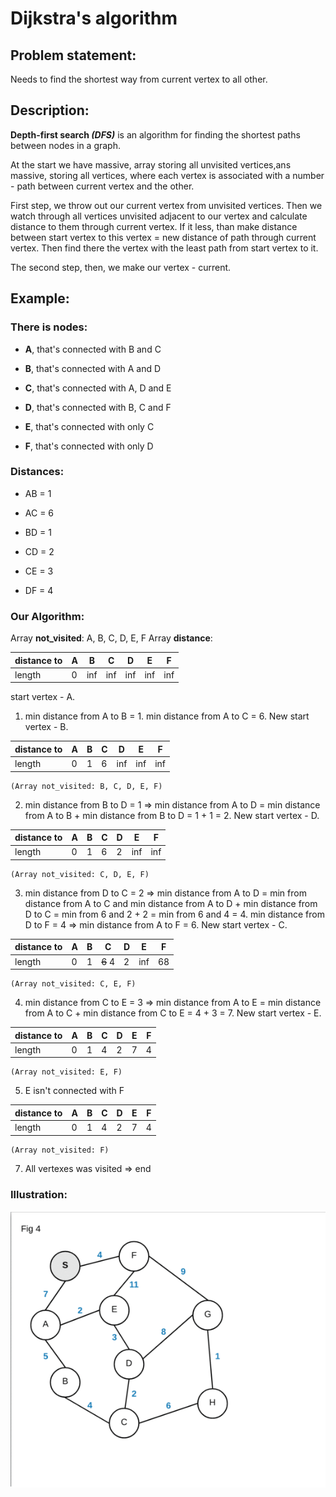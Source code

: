 # Dijkstra's algorithm

## Problem statement:

Needs to find the shortest way from current vertex to all other.

## Description:

**Depth-first search _(DFS)_**  is an algorithm for finding the shortest paths between nodes in a graph.

At the start we have massive, array storing all unvisited vertices,ans massive, storing all vertices, where each vertex is associated with a number - path between current vertex and the other.

First step, we throw out our current vertex from unvisited vertices. Then we watch through all vertices unvisited adjacent to our vertex and calculate distance to them through current vertex. If it less, than make distance between start vertex to this vertex = new distance of path through current vertex. Then find there the vertex with the least path from start vertex to it.

The second step, then, we make our vertex - current. 

## Example:

### There is nodes: 
- **A**, that's connected with B and C

- **B**, that's connected with A and D

- **C**, that's connected with A, D and E

- **D**, that's connected with B, C and F

- **E**, that's connected with only C

- **F**, that's connected with only D

### Distances:
- AB = 1

- AC = 6

- BD = 1

- CD = 2

- CE = 3

- DF = 4
### Our Algorithm:

Array **not_visited**: A, B, C, D, E, F 
Array **distance**:

distance to | A | B | C | D | E | F
--- | --- | --- | --- | --- | --- | ---
length | 0 | inf | inf | inf | inf | inf

start vertex - A.
1. min distance from A to B = 1. min distance from A to C = 6. New start vertex - B.

distance to | A | B | C | D | E | F
--- | --- | --- | --- | --- | --- | ---
length | 0 | 1 | 6 | inf | inf | inf
```
(Array not_visited: B, C, D, E, F)
```
2. min distance from B to D = 1 => min distance from A to D = min distance from A to B + min distance from B to D = 1 + 1 = 2. New start vertex - D.

distance to | A | B | C | D | E | F
--- | --- | --- | --- | --- | --- | ---
length | 0 | 1 | 6 | 2 | inf | inf
```
(Array not_visited: C, D, E, F)
```
3. min distance from D to C = 2 => min distance from A to D = min from distance from A to C and min distance from A to D + min distance from D to C = min from 6 and 2 + 2 = min from 6 and 4 = 4. min distance from D to F = 4 => min distance from A to F = 6. New start vertex - C.

distance to | A | B | C | D | E | F
--- | --- | --- | --- | --- | --- | ---
length | 0 | 1 | ~~6~~ 4 | 2 | inf |68
```
(Array not_visited: C, E, F)
```
4. min distance from C to E = 3 => min distance from A to E = min distance from A to C + min distance from C to E = 4 + 3 = 7. New start vertex - E.

distance to | A | B | C | D | E | F
--- | --- | --- | --- | --- | --- | ---
length | 0 | 1 | 4 | 2 | 7 | 4
```
(Array not_visited: E, F)
```
5. E isn't connected with F

distance to | A | B | C | D | E | F
--- | --- | --- | --- | --- | --- | ---
length | 0 | 1 | 4 | 2 | 7 | 4
```
(Array not_visited: F)
```
7. All vertexes was visited => end


### Illustration:

![alt text](https://github.com/RuS2m/CODE/blob/master/Dijkstra/Dijkstra.gif)

